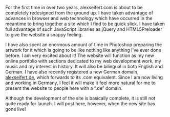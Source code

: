 For the first time in over two years, alexseifert.com is about to be completely redesigned from the ground up. I have taken advantage of advances in browser and web technology which have occurred in the meantime to bring together a site which I find to be quick slick. I have taken full advantage of such JavaScript libraries as jQuery and HTML5Preloader to give the website a snappy feeling.

I have also spent an enormous amount of time in Photoshop preparing the artwork for it which is going to be like nothing like anything I’ve ever done before. I am very excited about it! The website will function as my new online portfolio with sections dedicated to my web development work, my music and my interest in history. It will also be bilingual in both English and German. I have also recently registered a new German domain, [alexseifert.de](https://www.alexseifert.de), which forwards to its .com equivalent. Since I am now living and working in Germany, I feel it will make it feel more natural for me to present the website to people here with a “.de” domain.

Although the development of the site is basically complete, it is still not quite ready for launch. I will post here, however, when the new site has gone live!